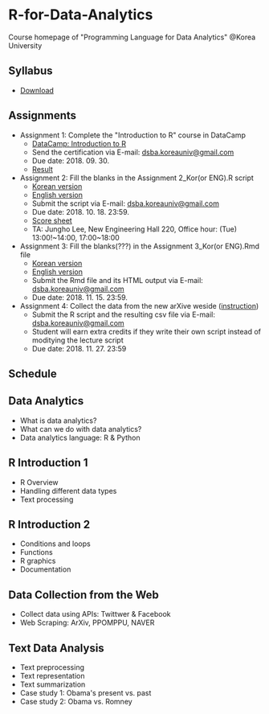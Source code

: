 # R-for-Data-Analytics
Course homepage of "Programming Language for Data Analytics" @Korea University

## Syllabus
* [Download](https://www.dropbox.com/s/7fn951nnsk6sn2n/2018_2_Programming%20Language%20for%20Data%20Analytics.pdf?dl=0)

## Assignments
* Assignment 1: Complete the "Introduction to R" course in DataCamp
  * [DataCamp: Introduction to R](https://www.datacamp.com/courses/free-introduction-to-r)
  * Send the certification via E-mail: dsba.koreauniv@gmail.com
  * Due date: 2018. 09. 30.
  * [Result](https://www.dropbox.com/s/ron2alwi192di5e/Assignment%201_Result.pdf?dl=0)
* Assignment 2: Fill the blanks in the Assignment 2_Kor(or ENG).R script
  * [Korean version](https://github.com/pilsung-kang/R-for-Data-Analytics/blob/master/02%20Introduction%20to%20R_Part%201/Assignment%202/Assignment2_Questions_Kor.R)
  * [English version](https://github.com/pilsung-kang/R-for-Data-Analytics/blob/master/02%20Introduction%20to%20R_Part%201/Assignment%202/Assignment2_Questions_Eng.R)
  * Submit the script via E-mail: dsba.koreauniv@gmail.com
  * Due date: 2018. 10. 18. 23:59.
  * [Score sheet](https://www.dropbox.com/s/se8iloibo9guxl1/2018_2_Scores_A2.xlsx?dl=0)
  * TA: Jungho Lee, New Engineering Hall 220, Office hour: (Tue) 13:00!~14:00, 17:00~18:00
* Assignment 3: Fill the blanks(???) in the Assignment 3_Kor(or ENG).Rmd file
  * [Korean version](https://github.com/pilsung-kang/R-for-Data-Analytics/blob/master/03%20Introduction%20to%20R_Part%202/Assignment%203/Assignment%203_Questions_Kor.Rmd)
  * [English version](https://github.com/pilsung-kang/R-for-Data-Analytics/blob/master/03%20Introduction%20to%20R_Part%202/Assignment%203/Assignment%203_Questions_Eng.Rmd)
  * Submit the Rmd file and its HTML output via E-mail: dsba.koreauniv@gmail.com
  * Due date: 2018. 11. 15. 23:59.
* Assignment 4: Collect the data from the new arXive weside ([instruction](https://github.com/pilsung-kang/R-for-Data-Analytics/blob/master/04%20Data%20Collection%20from%20the%20Web/Assignment%204/Assignment%204.pdf))
  * Submit the R script and the resulting csv file via E-mail: dsba.koreauniv@gmail.com
  * Student will earn extra credits if they write their own script instead of moditying the lecture script
  * Due date: 2018. 11. 27. 23:59

## Schedule

## Data Analytics
* What is data analytics?
* What can we do with data analytics?
* Data analytics language: R & Python
  
## R Introduction 1
* R Overview
* Handling different data types
* Text processing
  
## R Introduction 2
* Conditions and loops
* Functions
* R graphics
* Documentation

## Data Collection from the Web
* Collect data using APIs: Twittwer & Facebook
* Web Scraping: ArXiv, PPOMPPU, NAVER

## Text Data Analysis
* Text preprocessing
* Text representation
* Text summarization
* Case study 1: Obama's present vs. past
* Case study 2: Obama vs. Romney
